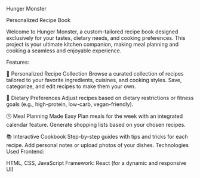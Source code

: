 Hunger Monster

 Personalized Recipe Book

Welcome to Hunger Monster, a custom-tailored recipe book designed exclusively for your tastes, dietary needs, and cooking preferences. This project is your ultimate kitchen companion, making meal planning and cooking a seamless and enjoyable experience.

Features:

🥘 Personalized Recipe Collection
Browse a curated collection of recipes tailored to your favorite ingredients, cuisines, and cooking styles.
Save, categorize, and edit recipes to make them your own.


🌱 Dietary Preferences
Adjust recipes based on dietary restrictions or fitness goals (e.g., high-protein, low-carb, vegan-friendly).


🕒 Meal Planning Made Easy
Plan meals for the week with an integrated calendar feature.
Generate shopping lists based on your chosen recipes.


📚 Interactive Cookbook
Step-by-step guides with tips and tricks for each recipe.
Add personal notes or upload photos of your dishes.
Technologies Used
Frontend:

HTML, CSS, JavaScript
Framework: React (for a dynamic and responsive UI)



